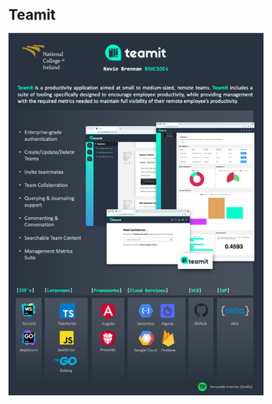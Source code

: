 # Teamit

<img src="https://github.com/kevinbrennanio/teamit/blob/main/misc/teamitPoster.png?raw=true" width="800px">
